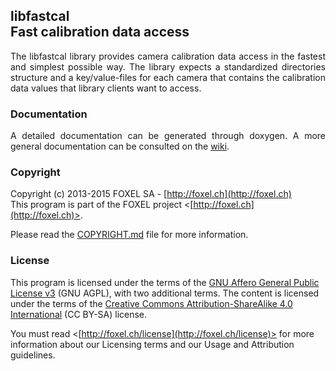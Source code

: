 
## libfastcal<br/>Fast calibration data access

<p align="justify">
The libfastcal library provides camera calibration data access in the fastest and simplest possible way. The library expects a standardized directories structure and a key/value-files for each camera that contains the calibration data values that library clients want to access.
</p>

### Documentation

<p align="justify">
A detailed documentation can be generated through doxygen. A more general documentation can be consulted on the <a href="https://github.com/FoxelSA/libfastcal/wiki">wiki</a>.
</p>

### Copyright

Copyright (c) 2013-2015 FOXEL SA - [http://foxel.ch](http://foxel.ch)<br />
This program is part of the FOXEL project <[http://foxel.ch](http://foxel.ch)>.

Please read the [COPYRIGHT.md](COPYRIGHT.md) file for more information.


### License

This program is licensed under the terms of the
[GNU Affero General Public License v3](http://www.gnu.org/licenses/agpl.html)
(GNU AGPL), with two additional terms. The content is licensed under the terms
of the
[Creative Commons Attribution-ShareAlike 4.0 International](http://creativecommons.org/licenses/by-sa/4.0/)
(CC BY-SA) license.

You must read <[http://foxel.ch/license](http://foxel.ch/license)> for more
information about our Licensing terms and our Usage and Attribution guidelines.

